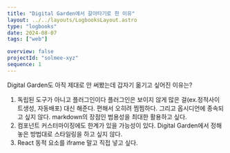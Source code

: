 ```yaml
---
title: "Digital Garden에서 갈아타기로 한 이유"
layout: ../../layouts/LogbooksLayout.astro
type: "logbooks"
date: 2024-08-07
tags: ["web"]

overview: false
projectId: "solmee-xyz"
sequence: 1
---
```

Digital Garden도 아직 제대로 안 써봤는데 갑자기 옮기고 싶어진 이유는?

1. 독립된 도구가 아니고 플러그인이다
	플러그인은 보이지 않게 많은 걸(ex.정적사이트생성, 자동배포) 대신 해준다. 편해서 오히려 찜찜하다. 그리고 옵시디언에 종속되고 싶지 않다. markdown의 장점인 범용성을 최대한 활용하고 싶다.
2. 컴포넌트 커스터마이징에도 한계가 있을 가능성이 있다.
	Digital Garden에서 정해놓은 방법대로 스타일링을 하고 싶지 않다.
3. React 동적 요소를 iframe 말고 직접 넣고 싶다.
